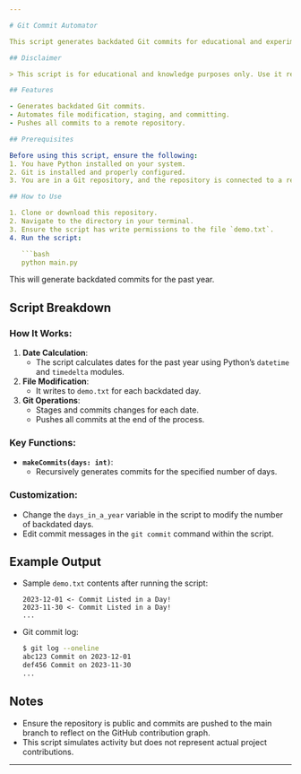 ```yaml
---

# Git Commit Automator

This script generates backdated Git commits for educational and experimental purposes. It allows you to create commits for the past year (or any specified range of days), which can be useful for populating your GitHub contribution graph.

## Disclaimer

> This script is for educational and knowledge purposes only. Use it responsibly and ensure that you comply with the terms and conditions of the platforms you interact with.

## Features

- Generates backdated Git commits.
- Automates file modification, staging, and committing.
- Pushes all commits to a remote repository.

## Prerequisites

Before using this script, ensure the following:
1. You have Python installed on your system.
2. Git is installed and properly configured.
3. You are in a Git repository, and the repository is connected to a remote origin.

## How to Use

1. Clone or download this repository.
2. Navigate to the directory in your terminal.
3. Ensure the script has write permissions to the file `demo.txt`.
4. Run the script:

   ```bash
   python main.py
   ```

   This will generate backdated commits for the past year.

## Script Breakdown

### How It Works:
1. **Date Calculation**: 
   - The script calculates dates for the past year using Python’s `datetime` and `timedelta` modules.
2. **File Modification**:
   - It writes to `demo.txt` for each backdated day.
3. **Git Operations**:
   - Stages and commits changes for each date.
   - Pushes all commits at the end of the process.

### Key Functions:
- **`makeCommits(days: int)`**:
   - Recursively generates commits for the specified number of days.

### Customization:
- Change the `days_in_a_year` variable in the script to modify the number of backdated days.
- Edit commit messages in the `git commit` command within the script.

## Example Output

- Sample `demo.txt` contents after running the script:
  ```
  2023-12-01 <- Commit Listed in a Day!
  2023-11-30 <- Commit Listed in a Day!
  ...
  ```

- Git commit log:
  ```bash
  $ git log --oneline
  abc123 Commit on 2023-12-01
  def456 Commit on 2023-11-30
  ...
  ```

## Notes

- Ensure the repository is public and commits are pushed to the main branch to reflect on the GitHub contribution graph.
- This script simulates activity but does not represent actual project contributions.

---
```

